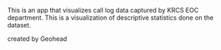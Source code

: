 

This is an app that visualizes call log data captured by KRCS EOC department. This is a visualization of descriptive statistics done 
on the dataset.

created by Geohead

